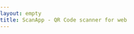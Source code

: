 ```yaml
---
layout: empty
title: ScanApp - QR Code scanner for web
---
```

<link rel="canonical" href="https://scanapp.org"/>

<!-- todo(mebjas): Move this to a CSS file. -->
<style>
body {
    padding: 0px;
    margin: 0px;
}
#reader {
    width: 100%;
}

.empty {
    display: block;
    width: 100%;
    height: 20px;
}
</style>

<div id="reader"></div>
<div class="empty"></div>
<div id="scanned-result"></div>

<script src="/assets/js/html5-qrcode.min.js"></script>
<script src="/assets/js/app.js"></script>